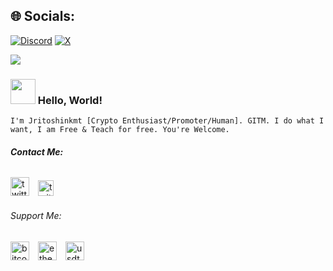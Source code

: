 
## 🌐 Socials:
[![Discord](https://img.shields.io/badge/Discord-%237289DA.svg?logo=discord&logoColor=white)](https://discord.gg/https://discordapp.com/users/802819019631099934) [![X](https://img.shields.io/badge/X-black.svg?logo=X&logoColor=white)](https://x.com/jritoshinkmt) 

[![](https://visitcount.itsvg.in/api?id=jritoshinkmt&icon=8&color=12)](https://visitcount.itsvg.in)



### <img align="" heigh="30" width="40" src="https://gateway.pinata.cloud/ipfs/QmTvnjgRYJo3ardbuk6uX9mEvTaExHvDnAcXeghW8bW7oi"> Hello, World! 
`I'm Jritoshinkmt [Crypto Enthusiast/Promoter/Human]. GITM. I do what I want, I am Free & Teach for free. You're Welcome.`

###### _**Contact Me:**_
[<img src='https://www.freepnglogos.com/uploads/twitter-logo-png/twitter-logo-vector-png-clipart-1.png' alt='twitter' height='30'>](https://twitter.com/jritoshinkmt)  [<img src='https://cdn-icons-png.flaticon.com/512/2111/2111644.png' alt='twitter' height='25'>](https://t.me/jritoshinkmt)

###### Support Me:
[<img src='https://cryptologos.cc/logos/bitcoin-btc-logo.png?v=023' alt='bitcoin' height='30'>](https://user-images.githubusercontent.com/80070027/196601141-eaaa3333-f4ae-4696-b855-ffc37d47b5ee.JPG)  [<img src='https://cryptologos.cc/logos/ethereum-eth-logo.png?v=023' alt='ethereum' height='30'>](https://user-images.githubusercontent.com/80070027/196601146-a9c54b1a-95a1-4606-a3c9-705af4b40af3.JPG)  [<img src='https://cryptologos.cc/logos/tether-usdt-logo.png?v=023' alt='usdt' height='30'>](https://user-images.githubusercontent.com/80070027/196601150-c5e5a64b-deab-41ab-8fef-e14c61d6f8fc.JPG) 
